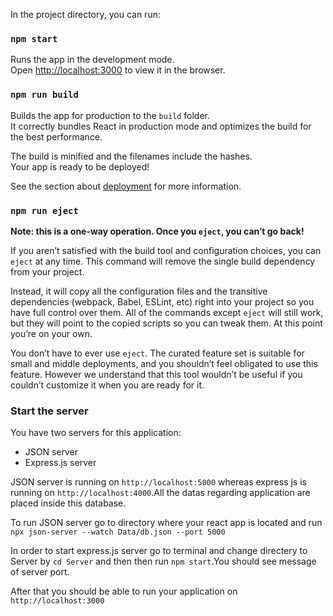 
In the project directory, you can run:

### `npm start`

Runs the app in the development mode.\
Open [http://localhost:3000](http://localhost:3000) to view it in the browser.
### `npm run build`

Builds the app for production to the `build` folder.\
It correctly bundles React in production mode and optimizes the build for the best performance.

The build is minified and the filenames include the hashes.\
Your app is ready to be deployed!

See the section about [deployment](https://facebook.github.io/create-react-app/docs/deployment) for more information.

### `npm run eject`

**Note: this is a one-way operation. Once you `eject`, you can’t go back!**

If you aren’t satisfied with the build tool and configuration choices, you can `eject` at any time. This command will remove the single build dependency from your project.

Instead, it will copy all the configuration files and the transitive dependencies (webpack, Babel, ESLint, etc) right into your project so you have full control over them. All of the commands except `eject` will still work, but they will point to the copied scripts so you can tweak them. At this point you’re on your own.

You don’t have to ever use `eject`. The curated feature set is suitable for small and middle deployments, and you shouldn’t feel obligated to use this feature. However we understand that this tool wouldn’t be useful if you couldn’t customize it when you are ready for it.

### Start the server
 
You have two servers for this  application:
* JSON server
* Express.js server

JSON server is running on `http://localhost:5000` whereas express js is running on  `http://localhost:4000`.All the datas regarding application are placed inside this database.

To run JSON server go to directory where your react app is located and run 
` npx json-server --watch Data/db.json --port 5000 ` 

In order to start express.js server go to terminal and change directery to Server by `cd Server` and then then run 
`npm start`.You should see message of server port.

After that you should be able to run your application on  
`http://localhost:3000`
